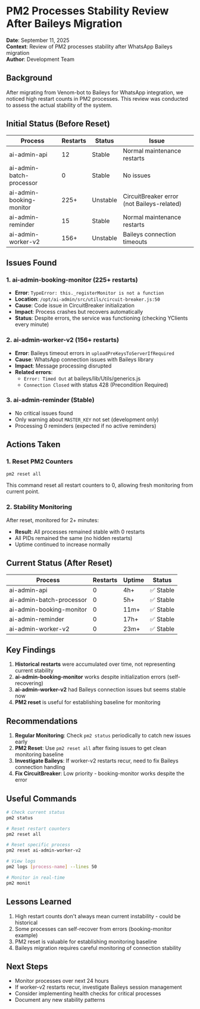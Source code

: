 # PM2 Processes Stability Review After Baileys Migration

**Date**: September 11, 2025  
**Context**: Review of PM2 processes stability after WhatsApp Baileys migration  
**Author**: Development Team

## Background

After migrating from Venom-bot to Baileys for WhatsApp integration, we noticed high restart counts in PM2 processes. This review was conducted to assess the actual stability of the system.

## Initial Status (Before Reset)

| Process | Restarts | Status | Issue |
|---------|----------|--------|-------|
| ai-admin-api | 12 | Stable | Normal maintenance restarts |
| ai-admin-batch-processor | 0 | Stable | No issues |
| ai-admin-booking-monitor | 225+ | Unstable | CircuitBreaker error (not Baileys-related) |
| ai-admin-reminder | 15 | Stable | Normal maintenance restarts |
| ai-admin-worker-v2 | 156+ | Unstable | Baileys connection timeouts |

## Issues Found

### 1. ai-admin-booking-monitor (225+ restarts)
- **Error**: `TypeError: this._registerMonitor is not a function`
- **Location**: `/opt/ai-admin/src/utils/circuit-breaker.js:50`
- **Cause**: Code issue in CircuitBreaker initialization
- **Impact**: Process crashes but recovers automatically
- **Status**: Despite errors, the service was functioning (checking YClients every minute)

### 2. ai-admin-worker-v2 (156+ restarts)
- **Error**: Baileys timeout errors in `uploadPreKeysToServerIfRequired`
- **Cause**: WhatsApp connection issues with Baileys library
- **Impact**: Message processing disrupted
- **Related errors**:
  - `Error: Timed Out` at baileys/lib/Utils/generics.js
  - `Connection Closed` with status 428 (Precondition Required)

### 3. ai-admin-reminder (Stable)
- No critical issues found
- Only warning about `MASTER_KEY` not set (development only)
- Processing 0 reminders (expected if no active reminders)

## Actions Taken

### 1. Reset PM2 Counters
```bash
pm2 reset all
```
This command reset all restart counters to 0, allowing fresh monitoring from current point.

### 2. Stability Monitoring
After reset, monitored for 2+ minutes:
- **Result**: All processes remained stable with 0 restarts
- All PIDs remained the same (no hidden restarts)
- Uptime continued to increase normally

## Current Status (After Reset)

| Process | Restarts | Uptime | Status |
|---------|----------|--------|--------|
| ai-admin-api | 0 | 4h+ | ✅ Stable |
| ai-admin-batch-processor | 0 | 5h+ | ✅ Stable |
| ai-admin-booking-monitor | 0 | 11m+ | ✅ Stable |
| ai-admin-reminder | 0 | 17h+ | ✅ Stable |
| ai-admin-worker-v2 | 0 | 23m+ | ✅ Stable |

## Key Findings

1. **Historical restarts** were accumulated over time, not representing current stability
2. **ai-admin-booking-monitor** works despite initialization errors (self-recovering)
3. **ai-admin-worker-v2** had Baileys connection issues but seems stable now
4. **PM2 reset** is useful for establishing baseline for monitoring

## Recommendations

1. **Regular Monitoring**: Check `pm2 status` periodically to catch new issues early
2. **PM2 Reset**: Use `pm2 reset all` after fixing issues to get clean monitoring baseline
3. **Investigate Baileys**: If worker-v2 restarts recur, need to fix Baileys connection handling
4. **Fix CircuitBreaker**: Low priority - booking-monitor works despite the error

## Useful Commands

```bash
# Check current status
pm2 status

# Reset restart counters
pm2 reset all

# Reset specific process
pm2 reset ai-admin-worker-v2

# View logs
pm2 logs [process-name] --lines 50

# Monitor in real-time
pm2 monit
```

## Lessons Learned

1. High restart counts don't always mean current instability - could be historical
2. Some processes can self-recover from errors (booking-monitor example)
3. PM2 reset is valuable for establishing monitoring baseline
4. Baileys migration requires careful monitoring of connection stability

## Next Steps

- Monitor processes over next 24 hours
- If worker-v2 restarts recur, investigate Baileys session management
- Consider implementing health checks for critical processes
- Document any new stability patterns